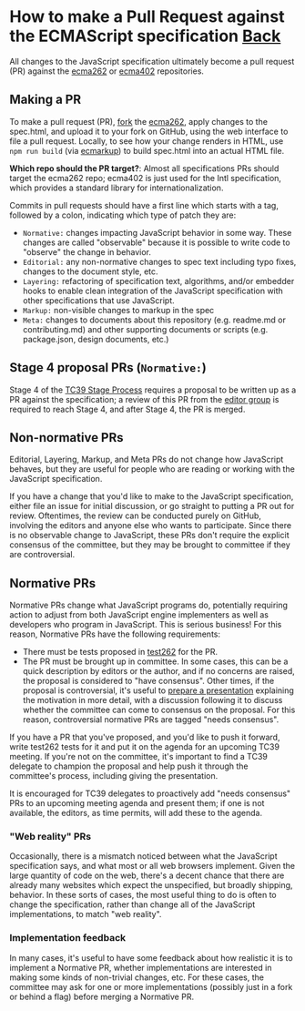 # How to make a Pull Request against the ECMAScript specification [Back](tc39.md)

All changes to the JavaScript specification ultimately become a pull request (PR) against the [ecma262](https://github.com/tc39/ecma262/) or [ecma402](https://github.com/tc39/ecma402/) repositories.

## Making a PR

To make a pull request (PR), [fork](https://help.github.com/articles/fork-a-repo/) the [ecma262](https://github.com/tc39/ecma262), apply changes to the spec.html, and upload it to your fork on GitHub, using the web interface to file a pull request. Locally, to see how your change renders in HTML, use `npm run build` (via [ecmarkup](https://github.com/bterlson/ecmarkup)) to build spec.html into an actual HTML file.

**Which repo should the PR target?**: Almost all specifications PRs should target the ecma262 repo; ecma402 is just used for the Intl specification, which provides a standard library for internationalization.

Commits in pull requests should have a first line which starts with a tag, followed by a colon, indicating which type of patch they are:
  * `Normative:` changes impacting JavaScript behavior in some way. These changes are called "observable" because it is possible to write code to "observe" the change in behavior.
  * `Editorial:` any non-normative changes to spec text including typo fixes, changes to the document style, etc.
  * `Layering:` refactoring of specification text, algorithms, and/or embedder hooks to enable clean integration of the JavaScript specification with other specifications that use JavaScript.
  * `Markup:` non-visible changes to markup in the spec
  * `Meta:` changes to documents about this repository (e.g. readme.md or contributing.md) and other supporting documents or scripts (e.g. package.json, design documents, etc.)

## Stage 4 proposal PRs (`Normative:`)

Stage 4 of the [TC39 Stage Process](http://tc39.es/process-document/) requires a proposal to be written up as a PR against the specification; a review of this PR from the [editor group](management.md#ecma-262-editor-group) is required to reach Stage 4, and after Stage 4, the PR is merged.

## Non-normative PRs

Editorial, Layering, Markup, and Meta PRs do not change how JavaScript behaves, but they are useful for people who are reading or working with the JavaScript specification.

If you have a change that you'd like to make to the JavaScript specification, either file an issue for initial discussion, or go straight to putting a PR out for review. Oftentimes, the review can be conducted purely on GitHub, involving the editors and anyone else who wants to participate. Since there is no observable change to JavaScript, these PRs don't require the explicit consensus of the committee, but they may be brought to committee if they are controversial.

## Normative PRs

Normative PRs change what JavaScript programs do, potentially requiring action to adjust from both JavaScript engine implementers as well as developers who program in JavaScript. This is serious business! For this reason, Normative PRs have the following requirements:
- There must be tests proposed in [test262](https://github.com/tc39/test262/) for the PR.
- The PR must be brought up in committee. In some cases, this can be a quick description by editors or the author, and if no concerns are raised, the proposal is considered to "have consensus". Other times, if the proposal is controversial, it's useful to [prepare a presentation](presenting.md) explaining the motivation in more detail, with a discussion following it to discuss whether the committee can come to consensus on the proposal. For this reason, controversial normative PRs are tagged "needs consensus".

If you have a PR that you've proposed, and you'd like to push it forward, write test262 tests for it and put it on the agenda for an upcoming TC39 meeting. If you're not on the committee, it's important to find a TC39 delegate to champion the proposal and help push it through the committee's process, including giving the presentation.

It is encouraged for TC39 delegates to proactively add "needs consensus" PRs to an upcoming meeting agenda and present them; if one is not available, the editors, as time permits, will add these to the agenda.

### "Web reality" PRs

Occasionally, there is a mismatch noticed between what the JavaScript specification says, and what most or all web browsers implement. Given the large quantity of code on the web, there's a decent chance that there are already many websites which expect the unspecified, but broadly shipping, behavior. In these sorts of cases, the most useful thing to do is often to change the specification, rather than change all of the JavaScript implementations, to match "web reality".

### Implementation feedback

In many cases, it's useful to have some feedback about how realistic it is to implement a Normative PR, whether implementations are interested in making some kinds of non-trivial changes, etc. For these cases, the committee may ask for one or more implementations (possibly just in a fork or behind a flag) before merging a Normative PR.
